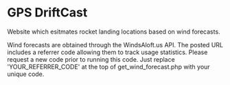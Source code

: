 # GPS DriftCast
Website which esitmates rocket landing locations based on wind forecasts.

Wind forecasts are obtained through the WindsAloft.us API.  The posted URL includes a referrer code allowing them to track usage statistics.  Please request a new code prior to running this code.  Just replace 'YOUR_REFERRER_CODE' at the top of get_wind_forecast.php with your unique code.
